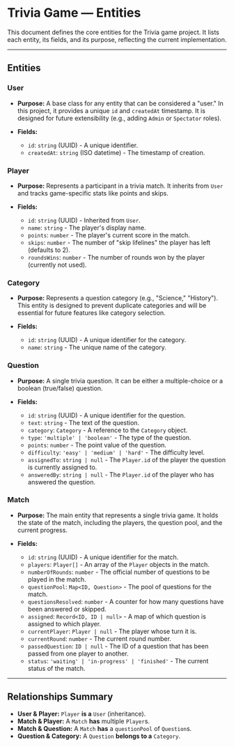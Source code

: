 # Trivia Game — Entities

This document defines the core entities for the Trivia game project. It lists each entity, its fields, and its purpose, reflecting the current implementation.

---

## Entities

### User

- **Purpose:** A base class for any entity that can be considered a "user." In this project, it provides a unique `id` and `createdAt` timestamp. It is designed for future extensibility (e.g., adding `Admin` or `Spectator` roles).

- **Fields:**
    - `id`: `string` (UUID) - A unique identifier.
    - `createdAt`: `string` (ISO datetime) - The timestamp of creation.

### Player

- **Purpose:** Represents a participant in a trivia match. It inherits from `User` and tracks game-specific stats like points and skips.

- **Fields:**
    - `id`: `string` (UUID) - Inherited from `User`.
    - `name`: `string` - The player's display name.
    - `points`: `number` - The player's current score in the match.
    - `skips`: `number` - The number of "skip lifelines" the player has left (defaults to 2).
    - `roundsWins`: `number` - The number of rounds won by the player (currently not used).

### Category

- **Purpose:** Represents a question category (e.g., "Science," "History"). This entity is designed to prevent duplicate categories and will be essential for future features like category selection.

- **Fields:**
    - `id`: `string` (UUID) - A unique identifier for the category.
    - `name`: `string` - The unique name of the category.

### Question

- **Purpose:** A single trivia question. It can be either a multiple-choice or a boolean (true/false) question.

- **Fields:**
    - `id`: `string` (UUID) - A unique identifier for the question.
    - `text`: `string` - The text of the question.
    - `category`: `Category` - A reference to the `Category` object.
    - `type`: `'multiple' | 'boolean'` - The type of the question.
    - `points`: `number` - The point value of the question.
    - `difficulty`: `'easy' | 'medium' | 'hard'` - The difficulty level.
    - `assignedTo`: `string | null` - The `Player.id` of the player the question is currently assigned to.
    - `answeredBy`: `string | null` - The `Player.id` of the player who has answered the question.

### Match

- **Purpose:** The main entity that represents a single trivia game. It holds the state of the match, including the players, the question pool, and the current progress.

- **Fields:**
    - `id`: `string` (UUID) - A unique identifier for the match.
    - `players`: `Player[]` - An array of the `Player` objects in the match.
    - `numberOfRounds`: `number` - The official number of questions to be played in the match.
    - `questionPool`: `Map<ID, Question>` - The pool of questions for the match.
    - `questionsResolved`: `number` - A counter for how many questions have been answered or skipped.
    - `assigned`: `Record<ID, ID | null>` - A map of which question is assigned to which player.
    - `currentPlayer`: `Player | null` - The player whose turn it is.
    - `currentRound`: `number` - The current round number.
    - `passedQuestion`: `ID | null` - The ID of a question that has been passed from one player to another.
    - `status`: `'waiting' | 'in-progress' | 'finished'` - The current status of the match.

---

## Relationships Summary

- **User & Player:** `Player` **is a** `User` (inheritance).
- **Match & Player:** A `Match` **has** multiple `Player`s.
- **Match & Question:** A `Match` **has** a `questionPool` of `Question`s.
- **Question & Category:** A `Question` **belongs to a** `Category`.

